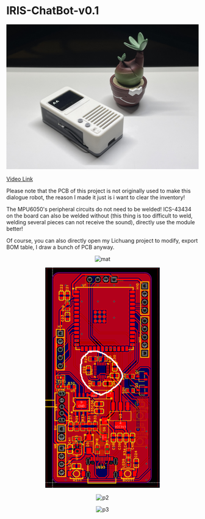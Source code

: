 # IRIS-ChatBot-v0.1

![实拍图](./4.Docs/p1.jpg)

[Video Link](https://www.bilibili.com/video/BV1xz421S7d6/?spm_id_from=333.788.0.0&vd_source=6993c687c4c026d4a88b3e5712b40113)

Please note that the PCB of this project is not originally used to make this dialogue robot, the reason I made it just is  i want to clear the inventory!

The MPU6050's peripheral circuits do not need to be welded! ICS-43434 on the board can also be welded without (this thing is too difficult to weld, welding several pieces can not receive the sound), directly use the module better!

Of course, you can also directly open my Lichuang project to modify, export BOM table, I draw a bunch of PCB anyway.


<p align="center">
    <img src="./4.Docs/mat.jpg" alt="mat" width="300"/>
</p>

<p align="center">
    <img src="./4.Docs/PCB2.png" alt="PCB2" width="300"/>
</p>

<p align="center">
    <img src="./4.Docs/p2.jpg" alt="p2" width="300"/>
</p>

<p align="center">
    <img src="./4.Docs/p3.jpg" alt="p3" width="300"/>
</p>







